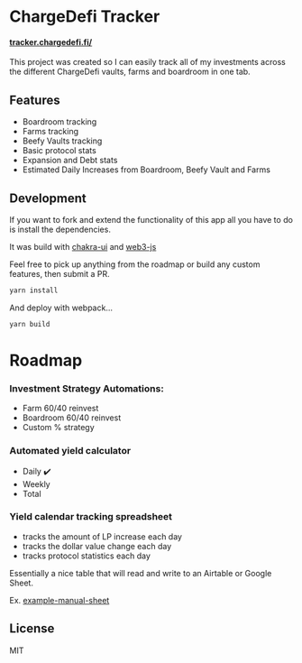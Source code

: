 # ChargeDefi Tracker
#### [tracker.chargedefi.fi/](http://tracker.chargedefi.fi/)

This project was created so I can easily track all of my investments across the different ChargeDefi vaults, farms and boardroom in one tab.

## Features
- Boardroom tracking
- Farms tracking
- Beefy Vaults tracking
- Basic protocol stats
- Expansion and Debt stats
- Estimated Daily Increases from Boardroom, Beefy Vault and Farms

## Development
If you want to fork and extend the functionality of this app all you have to do is install the dependencies.

It was build with [chakra-ui](https://github.com/chakra-ui/chakra-ui) and [web3-js](https://github.com/ChainSafe/web3.js)


Feel free to pick up anything from the roadmap or build any custom features, then submit a PR.
```sh
yarn install
```

And deploy with webpack...

```sh
yarn build
```

# Roadmap
### Investment Strategy Automations:
- Farm 60/40 reinvest
- Boardroom 60/40 reinvest
- Custom % strategy
### Automated yield calculator
- Daily ✔️
- Weekly
- Total 
### Yield calendar tracking spreadsheet
- tracks the amount of LP increase each day
- tracks the dollar value change each day
- tracks protocol statistics each day

Essentially a nice table that will read and write to an Airtable or Google Sheet.

Ex. [example-manual-sheet](https://docs.google.com/spreadsheets/d/1zY-Jl4OWFvvKTSKNBZrfzOFRvNyIlThyaMMafctOkSg/edit#gid=0)

## License
MIT
